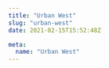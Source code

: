 ```yaml
---
title: "Urban West"
slug: "urban-west"
date: 2021-02-15T15:52:48Z

meta:
  name: "Urban West"
---
```


